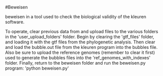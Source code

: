 #Beweisen

beweisen in a tool used to check the biological validity of the kleuren software. 

To operate, clear previous data from and upload files to the various folders in the 'user_upload_folders' folder. Begin by clearing the 'gtf_files' folder, and loading it with the gtf files from the phylogenetic analysis. Then clear and load the bubble.out file from the kleuren program into the bubbles file. Also be sure to upload the reference genomes (remember to clear it first) used to generate the bubbles files into the 'ref_genomes_with_indexes' folder. Finally, return to the beweisen folder and run the beweisen.py program: 'python beweisen.py'
